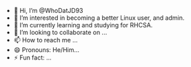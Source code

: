 - 👋 Hi, I’m @WhoDatJD93
- 👀 I’m interested in becoming a better Linux user, and admin. 
- 🌱 I’m currently learning and studying for RHCSA.
- 💞️ I’m looking to collaborate on ...
- 📫 How to reach me ...
- 😄 Pronouns: He/Him...
- ⚡ Fun fact: ...

<!---
WhoDatJD93/WhoDatJD93 is a ✨ special ✨ repository because its `README.md` (this file) appears on your GitHub profile.
You can click the Preview link to take a look at your changes.
--->

